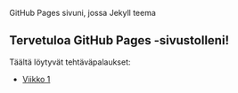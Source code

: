 GitHub Pages sivuni, jossa Jekyll teema
## Tervetuloa GitHub Pages -sivustolleni!
Täältä löytyvät tehtäväpalaukset:
- [Viikko 1](index.html)
</body>
</html>
